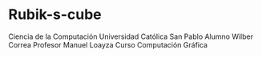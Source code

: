 # Rubik-s-cube

Ciencia de la Computación   Universidad Católica San Pablo
Alumno Wilber Correa 
Profesor Manuel Loayza
Curso Computación Gráfica
